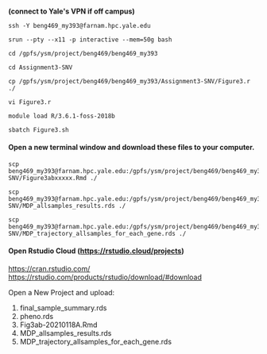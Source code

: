 ####  

**(connect to Yale's VPN if off campus)**

```
ssh -Y beng469_my393@farnam.hpc.yale.edu

srun --pty --x11 -p interactive --mem=50g bash

cd /gpfs/ysm/project/beng469/beng469_my393

cd Assignment3-SNV

cp /gpfs/ysm/project/beng469/beng469_my393/Assignment3-SNV/Figure3.r ./

vi Figure3.r

module load R/3.6.1-foss-2018b

sbatch Figure3.sh
```
#### Open a new terminal window and download these files to your computer.
```
scp beng469_my393@farnam.hpc.yale.edu:/gpfs/ysm/project/beng469/beng469_my393/Assignment3-SNV/Figure3abxxxxx.Rmd ./

scp beng469_my393@farnam.hpc.yale.edu:/gpfs/ysm/project/beng469/beng469_my393/Assignment3-SNV/MDP_allsamples_results.rds ./

scp beng469_my393@farnam.hpc.yale.edu:/gpfs/ysm/project/beng469/beng469_my393/Assignment3-SNV/MDP_trajectory_allsamples_for_each_gene.rds ./
```

#### Open Rstudio Cloud (https://rstudio.cloud/projects)

https://cran.rstudio.com/
https://rstudio.com/products/rstudio/download/#download

Open a New Project and upload: 

1. final_sample_summary.rds 
2. pheno.rds
3. Fig3ab-20210118A.Rmd  
4. MDP_allsamples_results.rds
5. MDP_trajectory_allsamples_for_each_gene.rds

